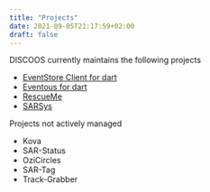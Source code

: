 ```yaml
---
title: "Projects"
date: 2021-09-05T21:17:59+02:00
draft: false
---
```


DISCOOS currently maintains the following projects

* [EventStore Client for dart](eventstore-client-dart)
* [Eventous for dart](eventuous-dart)
* [RescueMe](rescueme)
* [SARSys](sarsys)


Projects not actively managed
* Kova
* SAR-Status
* OziCircles
* SAR-Tag
* Track-Grabber